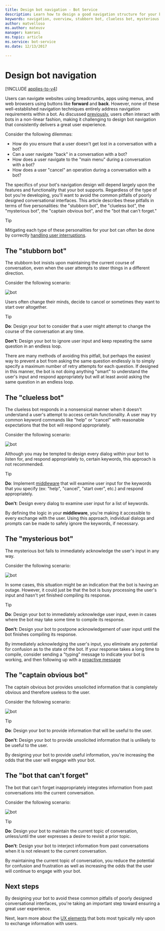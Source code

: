 ```yaml
---
title: Design bot navigation - Bot Service
description: Learn how to design a good navigation structure for your bot and how to avoid the most common navigation design errors.
keywords: navigation, overview, stubborn bot, clueless bot, mysterious bot, captain obvious bot, bot that can't forget
author: matvelloso
ms.author: mateusv
manager: kamrani
ms.topic: article
ms.service: bot-service
ms.date: 12/13/2017
 
---
```


# Design bot navigation

[!INCLUDE [applies-to-v4](includes/applies-to-v4-current.md)]

Users can navigate websites using breadcrumbs, apps using menus, and web browsers using buttons like **forward** and **back**. However, none of these well-established navigation techniques entirely address navigation requirements within a bot. As discussed [previously](~/bot-service-design-conversation-flow.md#handle-interruptions), users often interact with bots in a non-linear fashion, making it challenging to design bot navigation that consistently delivers a great user experience. 

Consider the following dilemmas:

- How do you ensure that a user doesn't get lost in a conversation with a bot? 
- Can a user navigate "back" in a conversation with a bot? 
- How does a user navigate to the "main menu" during a conversation with a bot? 
- How does a user "cancel" an operation during a conversation with a bot? 

The specifics of your bot's navigation design will depend largely upon the features and functionality that your bot supports. Regardless of the type of bot you're developing, you'll want to avoid the common pitfalls of poorly designed conversational interfaces. This article describes these pitfalls in terms of five personalities: the "stubborn bot", the "clueless bot", the "mysterious bot", the "captain obvious bot", and the "bot that can't forget." 

> [!TIP]
> Mitigating each type of these personalities for your bot can often be done by correctly [handling user interruptions](v4sdk/bot-builder-howto-handle-user-interrupt.md).

## The "stubborn bot"

The stubborn bot insists upon maintaining the current course of conversation, 
even when the user attempts to steer things in a different direction. 

Consider the following scenario: 

![bot](~/media/bot-service-design-navigation/stubborn-bot-new.png)

Users often change their minds, decide to cancel or sometimes they want to start over altogether. 

> [!TIP]
> <b>Do</b>: Design your bot to consider that a user might attempt to change the course of the conversation at any time. 
>
> <b>Don't</b>: Design your bot to ignore user input and keep repeating the same question in an endless loop. 

There are many methods of avoiding this pitfall, but perhaps the easiest way to prevent a bot from asking the same question endlessly is to simply specify a maximum number of retry attempts for each question. If designed in this manner, the bot is not doing anything "smart" to understand the user's input and respond appropriately but will at least avoid asking the same question in an endless loop. 

## The "clueless bot"

The clueless bot responds in a nonsensical manner when it doesn't understand a user's attempt to access certain functionality. A user may try common keyword commands like "help" or "cancel" with reasonable expectations that the bot will respond appropriately.

Consider the following scenario: 

![bot](~/media/bot-service-design-navigation/clueless-bot.png)

Although you may be tempted to design every dialog within your bot to listen for, and respond appropriately to, certain keywords, this approach is not recommended. 

> [!TIP]
> <b>Do</b>: Implement [middleware](v4sdk/bot-builder-create-middleware.md) that will examine user input for the keywords that you specify (ex: "help", "cancel", "start over", etc.) and respond appropriately. 
> 
> <b>Don't</b>: Design every dialog to examine user input for a list of keywords. 

By defining the logic in your **middleware**, you're making it accessible to every exchange with the user. Using this approach, individual dialogs and prompts can be made to safely ignore the keywords, if necessary.

## The "mysterious bot"

The mysterious bot fails to immediately acknowledge the user's input in any way. 

Consider the following scenario: 

![bot](~/media/bot-service-design-navigation/mysterious-bot.png)

In some cases, this situation might be an indication that the bot is having an outage. 
However, it could just be that the bot is busy processing the user's input and hasn't yet finished compiling its response. 

> [!TIP]
> <b>Do</b>: Design your bot to immediately acknowledge user input, even in cases where the bot may take some time to compile its response. 
> 
> <b>Don't</b>: Design your bot to postpone acknowledgement of user input until the bot finishes compiling its response.

By immediately acknowledging the user's input, you eliminate any potential for confusion as to the state of the bot. If your response takes a long time to compile, consider sending a "typing" message to indicate your bot is working, and then following up with a [proactive message](v4sdk/bot-builder-howto-proactive-message.md)

## The "captain obvious bot"

The captain obvious bot provides unsolicited information that is completely obvious and therefore useless to the user. 

Consider the following scenario:

![bot](~/media/bot-service-design-navigation/captainobvious-bot.png)

> [!TIP]
> <b>Do</b>: Design your bot to provide information that will be useful to the user. 
> 
> <b>Don't</b>: Design your bot to provide unsolicited information that is unlikely to be useful to the user.

By designing your bot to provide useful information, you're increasing the odds that the user will engage with your bot.

## The "bot that can't forget"

The bot that can't forget inappropriately integrates information from past conversations into the current conversation. 

Consider the following scenario:

![bot](~/media/bot-service-design-navigation/rememberall-bot.png)

> [!TIP]
> <b>Do</b>: Design your bot to maintain the current topic of conversation, unless/until the user expresses a desire to revisit a prior topic. 
> 
> <b>Don't</b>: Design your bot to interject information from past conversations when it is not relevant to the current conversation.

By maintaining the current topic of conversation, you reduce the potential for confusion and frustration as well as increasing the odds that the user will continue to engage with your bot.

## Next steps

By designing your bot to avoid these common pitfalls of poorly designed conversational interfaces, you're taking an important step toward ensuring a great user experience. 

Next, learn more about the [UX elements](~/bot-service-design-user-experience.md) that bots most typically rely upon to exchange information with users. 
